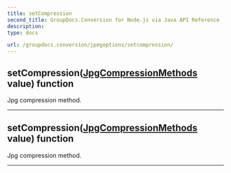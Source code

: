 ```yaml
---
title: setCompression
second_title: GroupDocs.Conversion for Node.js via Java API Reference
description: 
type: docs

url: /groupdocs.conversion/jpegoptions/setcompression/
---
```


## setCompression([JpgCompressionMethods](../../jpgcompressionmethods) value)  function

 Jpg compression method.
 


---


## setCompression([JpgCompressionMethods](../../jpgcompressionmethods) value)  function

 Jpg compression method.
 


---


